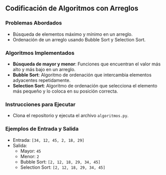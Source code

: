 ## Codificación de Algoritmos con Arreglos

### Problemas Abordados
- Búsqueda de elementos máximo y mínimo en un arreglo.
- Ordenación de un arreglo usando Bubble Sort y Selection Sort.

### Algoritmos Implementados
- **Búsqueda de mayor y menor**: Funciones que encuentran el valor más alto y más bajo en un arreglo.
- **Bubble Sort**: Algoritmo de ordenación que intercambia elementos adyacentes repetidamente.
- **Selection Sort**: Algoritmo de ordenación que selecciona el elemento más pequeño y lo coloca en su posición correcta.

### Instrucciones para Ejecutar
- Clona el repositorio y ejecuta el archivo `algoritmos.py`.

### Ejemplos de Entrada y Salida
- Entrada: `[34, 12, 45, 2, 18, 29]`
- Salida:
  - Mayor: `45`
  - Menor: `2`
  - Bubble Sort: `[2, 12, 18, 29, 34, 45]`
  - Selection Sort: `[2, 12, 18, 29, 34, 45]`
